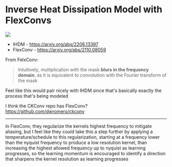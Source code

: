 # Inverse Heat Dissipation Model with FlexConvs

![](https://img.shields.io/badge/tag-experimental-lightgrey)

* IHDM - https://arxiv.org/abs/2206.13397
* FlexConv - https://arxiv.org/abs/2110.08059

From FelxConv:

>  Intuitively, multiplication with the mask **blurs in the frequency domain**, as it is equivalent to convolution with the Fourier transform of the mask

Feel like this would pair nicely with IHDM since that's basically exactly the process that's being modeled

I think the CKConv repo has FlexConv? https://github.com/dwromero/ckconv

---

In FlexConv, they regularize the kernels highest frequency to mitigate aliasing, but I feel like they could take this a step further by applying a temperature/schedule to this regularization, starting at a frequency lower than the nyquist frequency to produce a low resolution kernel, than increasing the highest allowed frequency up to nyquist as learning progresses, so the learning momentum is encouraged to identify a direction that sharpens the kernel resolution as learning progresses
